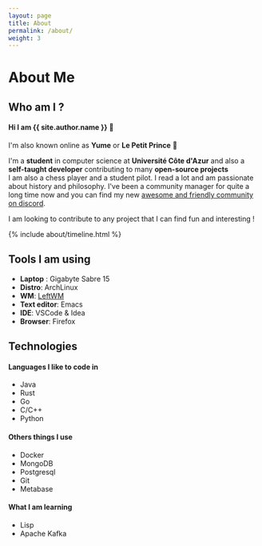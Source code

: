 ```yaml
---
layout: page
title: About
permalink: /about/
weight: 3
---
```


# **About Me**

## Who am I ?

#### Hi I am **{{ site.author.name }}** :wave:<br>

I'm also known online as **Yume** or **Le Petit Prince** :rose:

I'm a **student** in computer science at **Université Côte d'Azur** and also a **self-taught developer** contributing to many **open-source projects** <br> I am also a chess player and a student pilot. I read a lot and am passionate about history and philosophy.
I've been a community manager for quite a long time now and you can find my new [awesome and friendly community on discord](https://discord.gg/VBxbhsmv3y).

I am looking to contribute to any project that I can find fun and interesting !

<!---
<div class="row">
{% include about/skills.html title="Programming Skills" source=site.data.programming-skills %}
{% include about/skills.html title="Other Skills" source=site.data.other-skills %}
</div>-->

<div class="row">
{% include about/timeline.html %}
</div>

## Tools I am using

- **Laptop** : Gigabyte Sabre 15
- **Distro**: ArchLinux
- **WM**: [LeftWM](https://github.com/leftwm/leftwm)
- **Text editor**: Emacs
- **IDE**: VSCode & Idea
- **Browser**: Firefox

## Technologies

#### Languages I like to code in

- Java
- Rust
- Go
- C/C++
- Python

#### Others things I use

- Docker
- MongoDB
- Postgresql
- Git
- Metabase

#### What I am learning

- Lisp
- Apache Kafka

